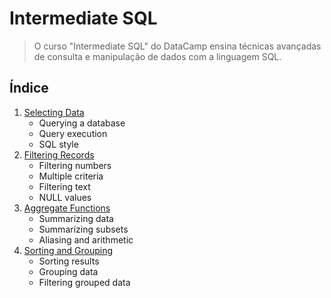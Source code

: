 # Intermediate SQL

> O curso "Intermediate SQL" do DataCamp ensina técnicas avançadas de consulta e manipulação de dados com a linguagem SQL.

## Índice

1. [Selecting Data](https://github.com/elvinmatheus/Engenharia-De-Dados/tree/main/Cursos/Data%20Engineer%20-%20DataCamp/03.%20Intermediate%20SQL/1.%20Selecting%20Data)
    - Querying a database
    - Query execution
    - SQL style
2. [Filtering Records](https://github.com/elvinmatheus/Engenharia-De-Dados/tree/main/Cursos/Data%20Engineer%20-%20DataCamp/03.%20Intermediate%20SQL/2.%20Filtering%20Records)
    - Filtering numbers
    - Multiple criteria
    - Filtering text
    - NULL values
3. [Aggregate Functions](https://github.com/elvinmatheus/Engenharia-De-Dados/tree/main/Cursos/Data%20Engineer%20-%20DataCamp/03.%20Intermediate%20SQL/3.%20Aggregate%20Functions)
    - Summarizing data
    - Summarizing subsets
    - Aliasing and arithmetic 
4. [Sorting and Grouping](https://github.com/elvinmatheus/Engenharia-De-Dados/tree/main/Cursos/Data%20Engineer%20-%20DataCamp/03.%20Intermediate%20SQL/4.%20Sorting%20and%20Grouping)
    - Sorting results
    - Grouping data
    - Filtering grouped data